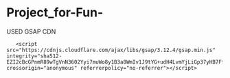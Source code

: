                     
 # Project_for-Fun-

 USED GSAP CDN 

       <script src="https://cdnjs.cloudflare.com/ajax/libs/gsap/3.12.4/gsap.min.js" integrity="sha512-EZI2cBcGPnmR89wTgVnN3602Yyi7muWo8y1B3a8WmIv1J9tYG+udH4LvmYjLiGp37yHB7FfaPBo8ly178m9g4Q==" crossorigin="anonymous" referrerpolicy="no-referrer"></script>
